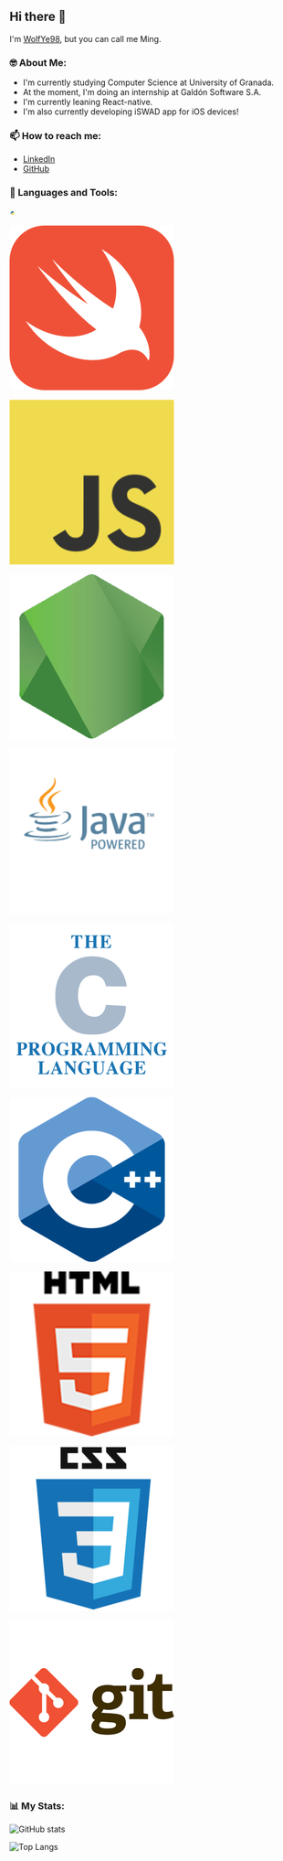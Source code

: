 ## Hi there 👋
I'm [WolfYe98](https://github.com/WolfYe98), but you can call me Ming.
<!--
**WolfYe98/WolfYe98** is a ✨ _special_ ✨ repository because its `README.md` (this file) appears on your GitHub profile.

Here are some ideas to get you started:

- 🔭 I’m currently working on ...
- 🌱 I’m currently learning ...
- 👯 I’m looking to collaborate on ...
- 🤔 I’m looking for help with ...
- 💬 Ask me about ...
- 📫 How to reach me: ...
- 😄 Pronouns: ...
- ⚡ Fun fact: ...
-->
### 🤓 About Me:
- I'm currently studying Computer Science at University of Granada.
- At the moment, I'm doing an internship at Galdón Software S.A.
- I'm currently leaning React-native.
- I'm also currently developing iSWAD app for iOS devices!
### 📫 How to reach me:
  - [LinkedIn](https://www.linkedin.com/in/bate-ye-6318a1206/)
  - [GitHub](https://github.com/WolfYe98)


### 📖 Languages and Tools:
  <img src="https://raw.githubusercontent.com/github/explore/80688e429a7d4ef2fca1e82350fe8e3517d3494d/topics/python/python.png" alt="Python" width="10px" height="10px"/>

  ![Swift](https://raw.githubusercontent.com/github/explore/80688e429a7d4ef2fca1e82350fe8e3517d3494d/topics/swift/swift.png)

  ![JavaScript](https://raw.githubusercontent.com/github/explore/80688e429a7d4ef2fca1e82350fe8e3517d3494d/topics/javascript/javascript.png)

  ![Node.JS](https://raw.githubusercontent.com/github/explore/80688e429a7d4ef2fca1e82350fe8e3517d3494d/topics/nodejs/nodejs.png)

  ![Java](https://raw.githubusercontent.com/github/explore/80688e429a7d4ef2fca1e82350fe8e3517d3494d/topics/java/java.png)

  ![C](https://raw.githubusercontent.com/github/explore/80688e429a7d4ef2fca1e82350fe8e3517d3494d/topics/c/c.png)

  ![C++](https://raw.githubusercontent.com/github/explore/80688e429a7d4ef2fca1e82350fe8e3517d3494d/topics/cpp/cpp.png)

  ![HTML](https://raw.githubusercontent.com/github/explore/80688e429a7d4ef2fca1e82350fe8e3517d3494d/topics/html/html.png)

  ![CSS](https://raw.githubusercontent.com/github/explore/80688e429a7d4ef2fca1e82350fe8e3517d3494d/topics/css/css.png)

  ![Git](https://raw.githubusercontent.com/github/explore/80688e429a7d4ef2fca1e82350fe8e3517d3494d/topics/git/git.png)


### 📊 My Stats:
  ![GitHub stats](https://github-readme-stats.vercel.app/api?username=WolfYe98&show_icons=true&theme=tokyonight)

  ![Top Langs](https://github-readme-stats.vercel.app/api/top-langs/?username=WolfYe98&theme=tokyonight)
